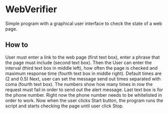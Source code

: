 # WebVerifier

Simple program with a graphical user interface to check the state of a web page.

## How to
User must enter a link to the web page (first text box), enter a phrase that the page must include (second text box).
Then the User can enter the interval (third text box in middle left), how often the page is checked and maximum response time (fourth text box in middle right). Default times are (2 and 0.5)
Next, user can set the message send out times separated with coma (fourth text box). The numbers show how many times in row the request must fail in order to send out the alert message.
Last text box is for the phone number. Right now the phone number needs to be whitelisted in order to work.
Now when the user clicks Start button, the program runs the script and starts checking the page until user click Stop.


